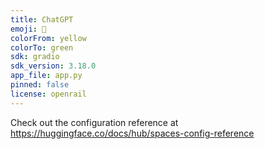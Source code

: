 ```yaml
---
title: ChatGPT
emoji: 🐠
colorFrom: yellow
colorTo: green
sdk: gradio
sdk_version: 3.18.0
app_file: app.py
pinned: false
license: openrail
---
```


Check out the configuration reference at https://huggingface.co/docs/hub/spaces-config-reference

